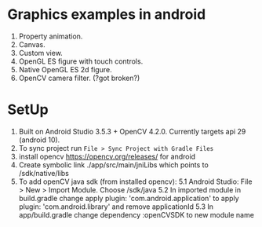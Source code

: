 # Graphics examples in android


1. Property animation.
2. Canvas.
3. Custom view.
3. OpenGL ES figure with touch controls.
4. Native OpenGL ES 2d figure.
5. OpenCV camera filter. (?got broken?)


# SetUp

1. Built on Android Studio 3.5.3 + OpenCV 4.2.0. Currently targets api 29 (android 10).
2. To sync project run `File > Sync Project with Gradle Files`
3. install opencv https://opencv.org/releases/ for android
4. Create symbolic link ./app/src/main/jniLibs which points to <OpenCV Installation folder>/sdk/native/libs
5. To add openCV java sdk (from installed opencv):
    5.1 Android Studio: File > New > Import Module. Choose <OpenCV Installation folder>/sdk/java
    5.2 In imported module in build.gradle change apply plugin: 'com.android.application' to apply plugin: 'com.android.library' and remove applicationId
    5.3 In app/build.gradle change dependency :openCVSDK to new module name
